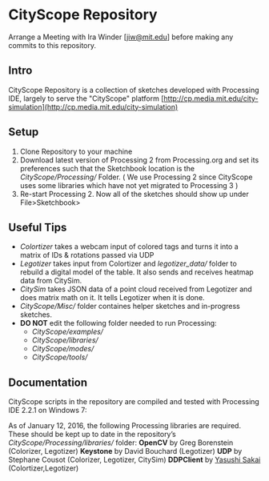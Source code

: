 # CityScope Repository
Arrange a Meeting with Ira Winder [jiw@mit.edu] before making any commits to this repository.

## Intro
CityScope Repository is a collection of sketches developed with Processing IDE, largely to serve the "CityScope" platform
[http://cp.media.mit.edu/city-simulation](http://cp.media.mit.edu/city-simulation)

## Setup
1. Clone Repository to your machine
2. Download latest version of Processing 2 from Processing.org and set its preferences such that the Sketchbook location is the *CityScope/Processing/* Folder. ( We use Processing 2 since CityScope uses some libraries which have not yet migrated to Processing 3 )
3. Re-start Processing 2.  Now all of the sketches should show up under File>Sketchbook>

## Useful Tips
* *Colortizer* takes a webcam input of colored tags and turns it into a matrix of IDs & rotations passed via UDP
* *Legotizer* takes input from Colortizer and *legotizer_data/* folder to rebuild a digital model of the table.  It also sends and receives heatmap data from CitySim.
* *CitySim* takes JSON data of a point cloud received from Legotizer and does matrix math on it.  It tells Legotizer when it is done.
* *CityScope/Misc/* folder containes helper sketches and in-progress sketches.
* **DO NOT** edit the following folder needed to run Processing:
	* *CityScope/examples/*
	* *CityScope/libraries/*
	* *CityScope/modes/*
	* *CityScope/tools/*

## Documentation
CityScope scripts in the repository are compiled and tested with Processing IDE 2.2.1 on Windows 7:

As of January 12, 2016, the following Processing libraries are required.  These should be kept up to date in the repository’s *CityScope/Processing/libraries/* folder:
	**OpenCV** by Greg Borenstein (Colorizer, Legotizer)
	**Keystone** by David Bouchard (Legotizer)
	**UDP** by Stephane Cousot (Colorizer, Legotizer, CitySim)
        **DDPClient** by [Yasushi Sakai](https://github.com/yasushisakai/processing-ddp-client) (Colortizer,Legotizer)
